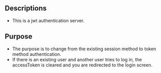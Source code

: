 ## Descriptions
- This is a jwt authentication server.

## Purpose 
- The purpose is to change from the existing session method to token method authentication.
- If there is an existing user and another user tries to log in, the accessToken is cleared and you are redirected to the login screen.